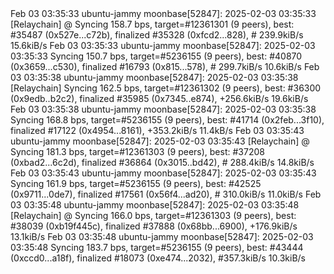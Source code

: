 <div id="termynal" data-termynal>
    <span data-ty>Feb 03 03:35:33 ubuntu-jammy moonbase[52847]: 2025-02-03 03:35:33 [Relaychain] @ Syncing 158.7 bps, target=#12361301 (9 peers), best: #35487 (0x527e...c72b), finalized #35328 (0xfcd2...828), # 239.9kiB/s 15.6kiB/s</span>
    <span data-ty>Feb 03 03:35:33 ubuntu-jammy moonbase[52847]: 2025-02-03 03:35:33 Syncing 150.7 bps, target=#5236155 (9 peers), best: #40870 (0x3659...c530), finalized #16793 (0x815...578), # 299.7kiB/s 10.6kiB/s</span>
    <span data-ty>Feb 03 03:35:38 ubuntu-jammy moonbase[52847]: 2025-02-03 03:35:38 [Relaychain] Syncing 162.5 bps, target=#12361302 (9 peers), best: #36300 (0x9edb..b2c2), finalized #35985 (0x7345..e874), +256.6kiB/s 19.6kiB/s</span>
    <span data-ty>Feb 03 03:35:38 ubuntu-jammy moonbase[52847]: 2025-02-03 03:35:38 Syncing 168.8 bps, target=#5236155 (9 peers), best: #41714 (0x2feb...3f10), finalized #17122 (0x4954...8161), +353.2kiB/s 11.4kB/s</span>
    <span data-ty>Feb 03 03:35:43 ubuntu-jammy moonbase[52847]: 2025-02-03 03:35:43 [Relaychain] @ Syncing 181.3 bps, target=#12361303 (9 peers), best: #37208 (0xbad2...6c2d), finalized #36864 (0x3015..bd42), # 288.4kiB/s 14.8kiB/s</span>
    <span data-ty>Feb 03 03:35:43 ubuntu-jammy moonbase[52847]: 2025-02-03 03:35:43 Syncing 161.9 bps, target=#5236155 (9 peers), best: #42525 (0x9711...0de7), finalized #17561 (0x56f4...ad20), # 310.0kiB/s 11.0kiB/s</span>
    <span data-ty>Feb 03 03:35:48 ubuntu-jammy moonbase[52847]: 2025-02-03 03:35:48 [Relaychain] @ Syncing 166.0 bps, target=#12361303 (9 peers), best: #38039 (0xb19f445c), finalized #37888 (0x68bb...6900), +176.9kiB/s 13.1kiB/s</span>
    <span data-ty>Feb 03 03:35:48 ubuntu-jammy moonbase[52847]: 2025-02-03 03:35:48 Syncing 183.7 bps, target=#5236155 (9 peers), best: #43444 (0xccd0...a18f), finalized #18073 (0xe474...2032), #357.3kiB/s 10.3kiB/s</span>
</div>
